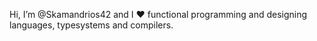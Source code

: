Hi, I’m @Skamandrios42 and I ❤️ functional programming and designing languages, typesystems and compilers.

<!---
- 👋 Hi, I’m @Skamandrios42
- 👀 I’m interested in ...
- 🌱 I’m currently learning ...
- 💞️ I’m looking to collaborate on ...
- 📫 How to reach me ...

<!---
Skamandrios42/Skamandrios42 is a ✨ special ✨ repository because its `README.md` (this file) appears on your GitHub profile.
You can click the Preview link to take a look at your changes.
--->
